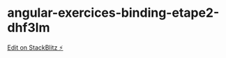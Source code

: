 # angular-exercices-binding-etape2-dhf3lm

[Edit on StackBlitz ⚡️](https://stackblitz.com/edit/angular-exercices-binding-etape2-dhf3lm)